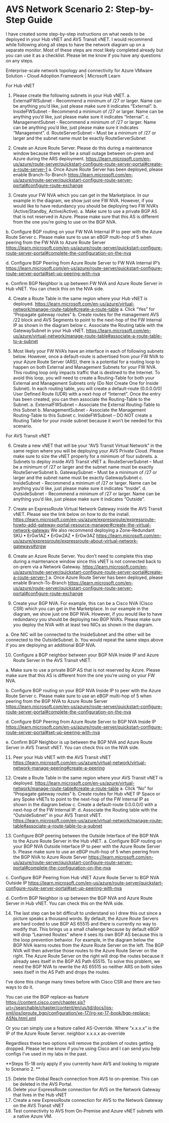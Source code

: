 # AVS Network Scenario 2: Step-by-Step Guide
I have created some step-by-step instructions on what needs to be deployed in your Hub vNET and AVS Transit vNET. I would recommend while following along all steps to have the network diagram up on a separate monitor. Most of these steps are most likely completed already but you can use it as a checklist.  Please let me know if you have any questions on any steps. 

Enterprise-scale network topology and connectivity for Azure VMware Solution - Cloud Adoption Framework | Microsoft Learn
 

For Hub vNET

1.	Please create the following subnets in your Hub vNET. 
a.	ExternalFWSubnet - Recommend a minimum of /27 or larger. Name can be anything you’d like, just please make sure it indicates “External”.
b.	InsideFWSubnet - Recommend a minimum of /27 or larger. Name can be anything you’d like, just please make sure it indicates “Internal”.
c.	ManagementSubnet - Recommend a minimum of /27 or larger. Name can be anything you’d like, just please make sure it indicates “Management”.
d.	RouteServerSubnet – Must be a minimum of /27 or larger and the subnet name must be exactly RouteServerSubnet

2.	Create an Azure Route Server. Please do this during a maintenance window because there will be a small outage between on-prem and Azure during the ARS deployment. 
https://learn.microsoft.com/en-us/azure/route-server/quickstart-configure-route-server-portal#create-a-route-server-1
a.	Once Azure Route Server has been deployed, please enable Branch-To-Branch
                             https://learn.microsoft.com/en-us/azure/route-server/quickstart-configure-route-server-portal#configure-route-exchange

3.	Create your FW NVA which you can get in the Marketplace. In our example in the diagram, we show just one FW NVA. However, if you would like to have redundancy you should be deploying two FW NVA’s (Active/Standby, Active/Active).
a.	Make sure to use a private BGP AS that is not reserved in Azure. Please make sure that this AS is different from the one you’re going to use on the BGP NVA.
 
b.	Configure BGP routing on your FW NVA Internal IP to peer with the Azure Route Server
c.	Please make sure to use an eBGP multi-hop of 5 when peering from the FW NVA to Azure Route Server
https://learn.microsoft.com/en-us/azure/route-server/quickstart-configure-route-server-portal#complete-the-configuration-on-the-nva

d.	Configure BGP Peering from Azure Route Server to FW NVA Internal IP’s
https://learn.microsoft.com/en-us/azure/route-server/quickstart-configure-route-server-portal#set-up-peering-with-nva

e.	Confirm BGP Neighbor is up between FW NVA and Azure Route Server in Hub vNET. You can check this on the NVA side. 

4.	Create a Route Table in the same region where your Hub vNET is deployed. 
https://learn.microsoft.com/en-us/azure/virtual-network/manage-route-table#create-a-route-table
a.	Click “Yes” for “Propagate gateway routes”
b.	Create routes for the management AVS /22 block and AVS Segments to point to the next-hop of the FW Internal IP as shown in the diagram below
c.	Associate the Routing table with the GatewaySubnet in your Hub vNET.
https://learn.microsoft.com/en-us/azure/virtual-network/manage-route-table#associate-a-route-table-to-a-subnet
 


5.	Most likely your FW NVA’s have an interface in each of following subnets below. However, once a default-route is advertised from your FW NVA to your Azure Route Server (ARS), there is a potential for a routing loop to happen on both External and Management Subnets for your FW NVA. This routing loop only impacts traffic that is destined to the Internet. To avoid this loop, you will need to create a Routing-Table for both your External and Management Subnets only (Do Not Create One for Inside Subnet). In each routing table, you will create a default-route (0.0.0.0/0) User Defined Route (UDR) with a next-hop of “Internet”. Once the entry has been created, you can then associate the Routing-Table to the Subnet.
a.	ExternalFWSubnet – Associate the External Routing-Table to this Subnet
b.	ManagementSubnet - Associate the Management Routing-Table to this Subnet
c.	InsideFWSubnet – DO NOT create a Routing Table for your inside subnet because it won’t be needed for this scenario. 






For AVS Transit vNET

6.	Create a new vNET that will be your “AVS Transit Virtual Network” in the same region where you will be deploying your AVS Private Cloud. Please make sure to size the vNET properly for a minimum of four subnets. 
a.	Subnets to deploy inside AVS Transit vNET
a.	RouteServerSubnet – Must be a minimum of /27 or larger and the subnet name must be exactly RouteServerSubnet
b.	GatewaySubnet – Must be a minimum of /27 or larger and the subnet name must be exactly GatewaySubnet
c.	InsideSubnet - Recommend a minimum of /27 or larger. Name can be anything you’d like, just please make sure it indicates “Inside”.
d.	OutsideSubnet - Recommend a minimum of /27 or larger. Name can be anything you’d like, just please make sure it indicates “Outside”.

7.	Create an ExpressRoute Virtual Network Gateway inside the AVS Transit vNET. Please see the link below on how to do the install. 
https://learn.microsoft.com/en-us/azure/expressroute/expressroute-howto-add-gateway-portal-resource-manager#create-the-virtual-network-gateway
We also recommend deploying a Zone-Redundant SKU
•	ErGw1AZ
•	ErGw2AZ
•	ErGw3AZ
https://learn.microsoft.com/en-us/azure/expressroute/expressroute-about-virtual-network-gateways#zrgw

8.	Create an Azure Route Server. You don’t need to complete this step during a maintenance window since this vNET is not connected back to on-prem via a Network Gateway. 
https://learn.microsoft.com/en-us/azure/route-server/quickstart-configure-route-server-portal#create-a-route-server-1
a.	Once Azure Route Server has been deployed, please enable Branch-To-Branch
                             https://learn.microsoft.com/en-us/azure/route-server/quickstart-configure-route-server-portal#configure-route-exchange

9.	Create your BGP NVA. For example, this can be a Cisco NVA (Cisco CSR) which you can get in the Marketplace. In our example in the diagram, we show just one BGP NVA. However, if you would like to have redundancy you should be deploying two BGP NVA’s. Please make sure you deploy the NVA with at least two NICs as shown in the diagram.

a.	One NIC will be connected to the InsideSubnet and the other will be connected to the OutsideSubnet.
b.	You would repeat the same steps above if you are deploying an additional BGP NVA.

10.	Configure a BGP neighbor between your BGP NVA Inside IP and Azure Route Server in the AVS Transit vNET.

a.	Make sure to use a private BGP AS that is not reserved by Azure. Please make sure that this AS is different from the one you’re using on your FW NVA.
 
b.	Configure BGP routing on your BGP NVA Inside IP to peer with the Azure Route Server
c.	Please make sure to use an eBGP multi-hop of 5 when peering from the BGP NVA to Azure Route Server
https://learn.microsoft.com/en-us/azure/route-server/quickstart-configure-route-server-portal#complete-the-configuration-on-the-nva

d.	Configure BGP Peering from Azure Route Server to BGP NVA Inside IP
https://learn.microsoft.com/en-us/azure/route-server/quickstart-configure-route-server-portal#set-up-peering-with-nva

e.	Confirm BGP Neighbor is up between the BGP NVA and Azure Route Server in AVS Transit vNET. You can check this on the NVA side. 

11.	Peer your Hub vNET with the AVS Transit vNET
https://learn.microsoft.com/en-us/azure/virtual-network/virtual-network-manage-peering#create-a-peering

12.	Create a Route Table in the same region where your AVS Transit vNET is deployed. 
https://learn.microsoft.com/en-us/azure/virtual-network/manage-route-table#create-a-route-table
a.	Click “No” for “Propagate gateway routes”
b.	Create routes for Hub vNET IP Space or any Spoke vNETs to point to the next-hop of the FW Internal IP as shown in the diagram below
c.	Create a default-route 0.0.0.0/0 with a next-hop of the FW Internal IP.
d.	Associate the Routing table with the “OutsideSubnet” in your AVS Transit vNET.
https://learn.microsoft.com/en-us/azure/virtual-network/manage-route-table#associate-a-route-table-to-a-subnet
 

13.	Configure BGP peering between the Outside Interface of the BGP NVA to the Azure Route Server in the Hub vNET. 
a.	Configure BGP routing on your BGP NVA Outside Interface IP to peer with the Azure Route Server
b.	Please make sure to use an eBGP multi-hop of 5 when peering from the BGP NVA to Azure Route Server
https://learn.microsoft.com/en-us/azure/route-server/quickstart-configure-route-server-portal#complete-the-configuration-on-the-nva

c.	Configure BGP Peering from Hub vNET Azure Route Server to BGP NVA Outside IP
https://learn.microsoft.com/en-us/azure/route-server/quickstart-configure-route-server-portal#set-up-peering-with-nva

d.	Confirm BGP Neighbor is up between the BGP NVA and Azure Route Server in Hub vNET. You can check this on the NVA side.


14.	The last step can be bit difficult to understand so I drew this out since a picture speaks a thousand words. By default, the Azure Route Servers are hard coded to use BGP AS 65515 and there is currently no way to modify that. This brings us a small challenge because by default eBGP will drop “Learned Routes” where it sees its own BGP AS because this is the loop prevention behavior. For example, in the diagram below the BGP NVA learns routes from the Azure Route Server on the left. The BGP NVA will then advertise those routes to the Azure Route Server on the right. The Azure Route Server on the right will drop the routes because it already sees itself in the BGP AS Path 65515.  To solve this problem, we need the BGP NVA to rewrite the AS 65515 so neither ARS on both sides sees itself in the AS Path and drops the routes. 

I’ve done this change many times before with Cisco CSR and there are two ways to do it.

You can use the BGP replace-as feature 
https://content.cisco.com/chapter.sjs?uri=/searchable/chapter/content/en/us/td/docs/ios-xml/ios/iproute_bgp/configuration/xe-17/irg-xe-17-book/bgp-replace-ASNs.html.xml

Or you can simply use a feature called AS-Override. Where “x.x.x.x” is the IP of the Azure Route Server. 
neighbor x.x.x.x as-override

Regardless these two options will remove the problem of routes getting dropped. Please let me know if you’re using Cisco and I can send you help configs I’ve used in my labs in the past. 
 

**Steps 15-18 only apply if you currently have AVS and looking to migrate to Scenario 2. **

15.	Delete the Global Reach connection from AVS to on-premise. This can be deleted in the AVS Portal.
16.	Delete your ExpressRoute connection for AVS on the Network Gateway that lives in the Hub vNET
17.	Create a new ExpressRoute connection for AVS to the Network Gateway on the AVS Transit vNET
18.	Test connectivity to AVS from On-Premise and Azure vNET subnets with a native Azure VM.
